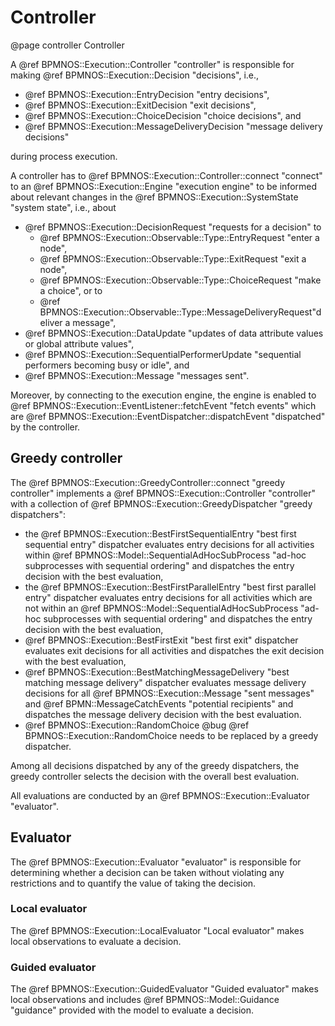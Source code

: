 # Controller
@page controller Controller

A @ref BPMNOS::Execution::Controller "controller" is responsible for making @ref BPMNOS::Execution::Decision "decisions", i.e.,
- @ref BPMNOS::Execution::EntryDecision "entry decisions",
- @ref BPMNOS::Execution::ExitDecision "exit decisions",
- @ref BPMNOS::Execution::ChoiceDecision "choice decisions", and
- @ref BPMNOS::Execution::MessageDeliveryDecision "message delivery decisions"

during process execution. 

A controller has to @ref BPMNOS::Execution::Controller::connect "connect" to an @ref BPMNOS::Execution::Engine "execution engine" to be informed about relevant changes in the @ref BPMNOS::Execution::SystemState "system state", i.e., about
- @ref BPMNOS::Execution::DecisionRequest "requests for a decision" to
  - @ref BPMNOS::Execution::Observable::Type::EntryRequest  "enter a node", 
  - @ref BPMNOS::Execution::Observable::Type::ExitRequest "exit a node",
  - @ref BPMNOS::Execution::Observable::Type::ChoiceRequest "make a choice", or to 
  - @ref BPMNOS::Execution::Observable::Type::MessageDeliveryRequest"deliver a message",
- @ref BPMNOS::Execution::DataUpdate "updates of data attribute values or global attribute values",
- @ref BPMNOS::Execution::SequentialPerformerUpdate "sequential performers becoming busy or idle", and
- @ref BPMNOS::Execution::Message "messages sent".

Moreover, by connecting to the execution engine, the engine is enabled to @ref BPMNOS::Execution::EventListener::fetchEvent "fetch events" which are @ref BPMNOS::Execution::EventDispatcher::dispatchEvent "dispatched" by the controller.

## Greedy controller

The @ref BPMNOS::Execution::GreedyController::connect "greedy controller" implements a @ref BPMNOS::Execution::Controller "controller" with a collection of @ref BPMNOS::Execution::GreedyDispatcher "greedy dispatchers":
- the @ref BPMNOS::Execution::BestFirstSequentialEntry "best first sequential entry" dispatcher evaluates entry decisions for all activities within @ref BPMNOS::Model::SequentialAdHocSubProcess "ad-hoc subprocesses with sequential ordering" and dispatches the entry decision with the best evaluation,
- the @ref BPMNOS::Execution::BestFirstParallelEntry "best first parallel entry" dispatcher evaluates entry decisions for all activities which are not within an @ref BPMNOS::Model::SequentialAdHocSubProcess "ad-hoc subprocesses with sequential ordering" and dispatches the entry decision with the best evaluation,
- @ref BPMNOS::Execution::BestFirstExit "best first exit" dispatcher evaluates exit decisions for all activities and dispatches the exit decision with the best evaluation,
- @ref BPMNOS::Execution::BestMatchingMessageDelivery "best matching message delivery" dispatcher evaluates message delivery decisions for all @ref BPMNOS::Execution::Message "sent messages" and @ref BPMN::MessageCatchEvents "potential recipients" and dispatches the message delivery decision with the best evaluation.
- @ref BPMNOS::Execution::RandomChoice 
  @bug @ref BPMNOS::Execution::RandomChoice needs to be replaced by a greedy dispatcher.
  
Among all decisions dispatched by any of the greedy dispatchers, the greedy controller selects the decision with the overall best evaluation.

All evaluations are conducted by an @ref BPMNOS::Execution::Evaluator "evaluator".

## Evaluator

The @ref BPMNOS::Execution::Evaluator "evaluator" is responsible for determining whether a decision can be taken without violating any restrictions and to quantify the value of taking the decision.

### Local evaluator
The @ref BPMNOS::Execution::LocalEvaluator "Local evaluator" makes local observations to evaluate a decision.

### Guided evaluator
The @ref BPMNOS::Execution::GuidedEvaluator "Guided evaluator" makes local observations and includes @ref BPMNOS::Model::Guidance "guidance" provided with the model to evaluate a decision.

